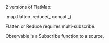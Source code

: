 2 versions of FlatMap:

.map.flatten
.reduce(_ concat _)

Flatten or Reduce requires multi-subscribe.

Observable is a Subscribe function to a source.